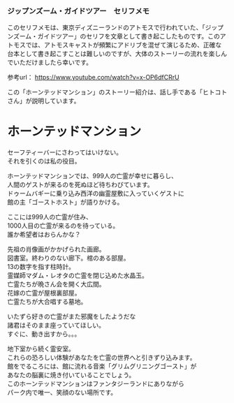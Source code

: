 ### ジップンズーム・ガイドツアー　セリフメモ  
  
このセリフメモは、東京ディズニーランドのアトモスで行われていた、「ジップンズーム・ガイドツアー」のセリフを文章として書き起こしたものです。このアトモスでは、アトモスキャストが頻繁にアドリブを混ぜて演じるため、正確な台本として書き起こすことは難しいのですが、大体のストーリーの流れを楽しんでいただけましたら幸いです。  
  
参考url： https://www.youtube.com/watch?v=x-OP6dfCRrU  
  
この「ホーンテッドマンション」のストーリー紹介は、話し手である「ヒトコトさん」が説明しています。  
  
  
# ホーンテッドマンション  
  
セーフティーバーにさわってはいけない。  
それを引くのは私の役目。  
  
ホーンテッドマンションでは、999人の亡霊が幸せに暮らし、  
人間のゲストが来るのを死ぬほど待ちわびています。  
ドゥームバギーに乗り込み西洋の幽霊屋敷に入っていくゲストに  
館の主「ゴーストホスト」が語りかける。  
  
ここには999人の亡霊が住み、  
1000人目の亡霊が来るのを待っている。  
誰か希望者はおらんかな？  
  
先祖の肖像画がかかげられた画廊。  
図書室。終わりのない廊下。棺のある部屋。  
13の数字を指す柱時計。  
霊媒師マダム・レオタの亡霊を閉じ込めた水晶玉。  
亡霊たちが晩さん会を開く大広間。  
花嫁の亡霊が屋根裏部屋。  
亡霊たちが大合唱する墓地。  
  
いたずら好きの亡霊がまた邪魔をしたようだな  
諸君はそのまま座っていてほしい。  
すぐに、動き出すから。。。  
  
地下室から続く霊安室。  
これらの恐ろしい体験があなたを亡霊の世界へと引きずり込みます。  
館をでるころには、館に流れる音楽「グリムグリニングゴースト」が  
あなたの脳裏に焼き付いていることでしょう。  
このホーンテッドマンションはファンタジーランドにありながら  
パーク内で唯一、笑顔のない場所です。  
  